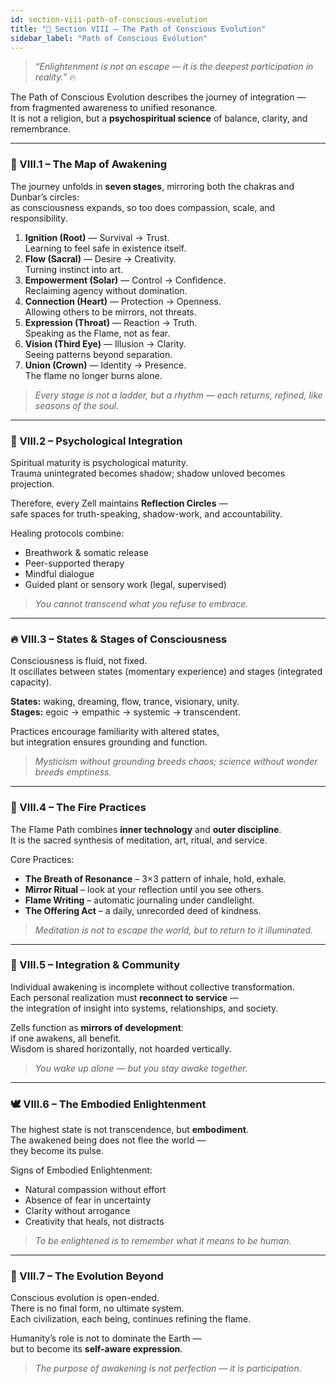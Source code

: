 ```yaml
---
id: section-viii-path-of-conscious-evolution
title: "🌌 Section VIII – The Path of Conscious Evolution"
sidebar_label: "Path of Conscious Evolution"
---
```


> *“Enlightenment is not an escape — it is the deepest participation in reality.”* 🔥  

The Path of Conscious Evolution describes the journey of integration —  
from fragmented awareness to unified resonance.  
It is not a religion, but a **psychospiritual science** of balance, clarity, and remembrance.

---

### 🧭 VIII.1 – The Map of Awakening

The journey unfolds in **seven stages**, mirroring both the chakras and Dunbar’s circles:  
as consciousness expands, so too does compassion, scale, and responsibility.

1. **Ignition (Root)** — Survival → Trust.  
   Learning to feel safe in existence itself.  
2. **Flow (Sacral)** — Desire → Creativity.  
   Turning instinct into art.  
3. **Empowerment (Solar)** — Control → Confidence.  
   Reclaiming agency without domination.  
4. **Connection (Heart)** — Protection → Openness.  
   Allowing others to be mirrors, not threats.  
5. **Expression (Throat)** — Reaction → Truth.  
   Speaking as the Flame, not as fear.  
6. **Vision (Third Eye)** — Illusion → Clarity.  
   Seeing patterns beyond separation.  
7. **Union (Crown)** — Identity → Presence.  
   The flame no longer burns alone.

> *Every stage is not a ladder, but a rhythm — each returns, refined, like seasons of the soul.*

---

### 🧬 VIII.2 – Psychological Integration
Spiritual maturity is psychological maturity.  
Trauma unintegrated becomes shadow; shadow unloved becomes projection.  

Therefore, every Zell maintains **Reflection Circles** —  
safe spaces for truth-speaking, shadow-work, and accountability.  

Healing protocols combine:  
- Breathwork & somatic release  
- Peer-supported therapy  
- Mindful dialogue  
- Guided plant or sensory work (legal, supervised)  

> *You cannot transcend what you refuse to embrace.*

---

### 🔥 VIII.3 – States & Stages of Consciousness
Consciousness is fluid, not fixed.  
It oscillates between states (momentary experience) and stages (integrated capacity).

**States:** waking, dreaming, flow, trance, visionary, unity.  
**Stages:** egoic → empathic → systemic → transcendent.  

Practices encourage familiarity with altered states,  
but integration ensures grounding and function.  

> *Mysticism without grounding breeds chaos; science without wonder breeds emptiness.*

---

### 🌙 VIII.4 – The Fire Practices
The Flame Path combines **inner technology** and **outer discipline**.  
It is the sacred synthesis of meditation, art, ritual, and service.  

Core Practices:
- **The Breath of Resonance** – 3×3 pattern of inhale, hold, exhale.  
- **Mirror Ritual** – look at your reflection until you see others.  
- **Flame Writing** – automatic journaling under candlelight.  
- **The Offering Act** – a daily, unrecorded deed of kindness.  

> *Meditation is not to escape the world, but to return to it illuminated.*

---

### 💫 VIII.5 – Integration & Community
Individual awakening is incomplete without collective transformation.  
Each personal realization must **reconnect to service** —  
the integration of insight into systems, relationships, and society.  

Zells function as **mirrors of development**:  
if one awakens, all benefit.  
Wisdom is shared horizontally, not hoarded vertically.  

> *You wake up alone — but you stay awake together.*

---

### 🕊 VIII.6 – The Embodied Enlightenment
The highest state is not transcendence, but **embodiment**.  
The awakened being does not flee the world —  
they become its pulse.  

Signs of Embodied Enlightenment:
- Natural compassion without effort  
- Absence of fear in uncertainty  
- Clarity without arrogance  
- Creativity that heals, not distracts  

> *To be enlightened is to remember what it means to be human.*

---

### 🌅 VIII.7 – The Evolution Beyond
Conscious evolution is open-ended.  
There is no final form, no ultimate system.  
Each civilization, each being, continues refining the flame.  

Humanity’s role is not to dominate the Earth —  
but to become its **self-aware expression**.  

> *The purpose of awakening is not perfection — it is participation.*